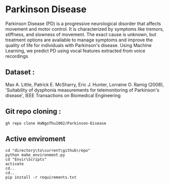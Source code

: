 # Parkinson Disease
Parkinson Disease (PD) is a progressive neurological disorder that affects movement and motor control. It is characterized by symptoms like tremors, stiffness, and slowness of movement. The exact cause is unknown, but treatment options are available to manage symptoms and improve the quality of life for individuals with Parkinson's disease. Using Machine Learning, we predict PD using vocal features extracted from voice recordings 

## Dataset : 
Max A. Little, Patrick E. McSharry, Eric J. Hunter, Lorraine O. Ramig (2008), 'Suitability of dysphonia measurements for telemonitoring of Parkinson's disease', IEEE Transactions on Biomedical Engineering 
## Git repo cloning :

```
gh repo clone HaNgoThu1002/Parkinson-Disease
```
## Active enviroment
```
cd "directory\to\current\github\repo"
python make_environment.py
cd "Envir\Scripts"
activate
cd..
cd..
pip install -r requirements.txt
```
